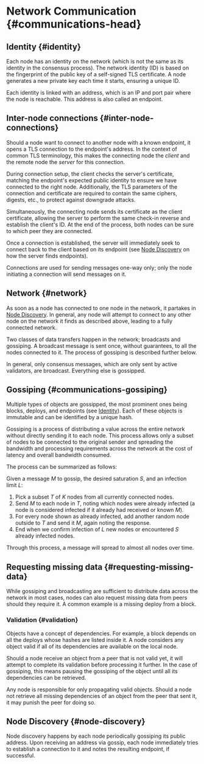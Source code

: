 # Network Communication {#communications-head}

## Identity {#identity}

Each node has an identity on the network (which is not the same as its identity in the consensus process). The network identity (ID) is based on the fingerprint of the public key of a self-signed TLS certificate. A node generates a new private key each time it starts, ensuring a unique ID.

Each identity is linked with an address, which is an IP and port pair where the node is reachable. This address is also called an endpoint.

## Inter-node connections {#inter-node-connections}

Should a node want to connect to another node with a known endpoint, it opens a TLS connection to the endpoint's address. In the context of common TLS terminology, this makes the connecting node the _client_ and the remote node the _server_ for this connection.

During connection setup, the client checks the server's certificate, matching the endpoint's expected public identity to ensure we have connected to the right node. Additionally, the TLS parameters of the connection and certificate are required to contain the same ciphers, digests, etc., to protect against downgrade attacks.

Simultaneously, the connecting node sends its certificate as the client certificate, allowing the server to perform the same check-in reverse and establish the client's ID. At the end of the process, both nodes can be sure to which peer they are connected.

Once a connection is established, the server will immediately seek to connect back to the client based on its endpoint (see [Node Discovery](#node-discovery) on how the server finds endpoints).

Connections are used for sending messages one-way only; only the node initiating a connection will send messages on it.

## Network {#network}

As soon as a node has connected to one node in the network, it partakes in [Node Discovery](#node-discovery). In general, any node will attempt to connect to any other node on the network it finds as described above, leading to a fully connected network.

Two classes of data transfers happen in the network; broadcasts and gossiping. A broadcast message is sent once, without guarantees, to all the nodes connected to it. The process of gossiping is described further below.

In general, only consensus messages, which are only sent by active validators, are broadcast. Everything else is gossipped.

## Gossiping {#communications-gossiping}

Multiple types of objects are gossipped, the most prominent ones being blocks, deploys, and endpoints (see [Identity](#identity)). Each of these objects is immutable and can be identified by a unique hash.

Gossiping is a process of distributing a value across the entire network without directly sending it to each node. This process allows only a subset of nodes to be connected to the original sender and spreading the bandwidth and processing requirements across the network at the cost of latency and overall bandwidth consumed.

The process can be summarized as follows:

Given a message _M_ to gossip, the desired saturation _S_, and an infection limit _L_:

1.  Pick a subset _T_ of _K_ nodes from all currently connected nodes.
2.  Send _M_ to each node in _T_, noting which nodes were already infected (a node is considered infected if it already had received or known _M_).
3.  For every node shown as already infected, add another random node outside to _T_ and send it _M_, again noting the response.
4.  End when we confirm infection of _L_ new nodes or encountered _S_ already infected nodes.

Through this process, a message will spread to almost all nodes over time.

## Requesting missing data {#requesting-missing-data}

While gossiping and broadcasting are sufficient to distribute data across the network in most cases, nodes can also request missing data from peers should they require it. A common example is a missing deploy from a block.

### Validation {#validation}

Objects have a concept of dependencies. For example, a block depends on all the deploys whose hashes are listed inside it. A node considers any object valid if all of its dependencies are available on the local node.

Should a node receive an object from a peer that is not valid yet, it will attempt to complete its validation before processing it further. In the case of gossiping, this means pausing the gossiping of the object until all its dependencies can be retrieved.

Any node is responsible for only propagating valid objects. Should a node not retrieve all missing dependencies of an object from the peer that sent it, it may punish the peer for doing so.

## Node Discovery {#node-discovery}

Node discovery happens by each node periodically gossiping its public address. Upon receiving an address via gossip, each node immediately tries to establish a connection to it and notes the resulting endpoint, if successful.
